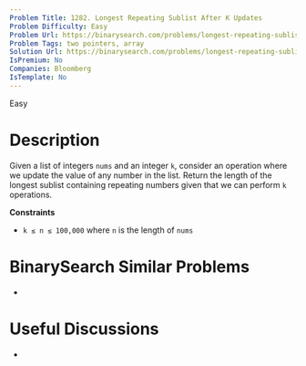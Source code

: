 ```yaml
---
Problem Title: 1282. Longest Repeating Sublist After K Updates
Problem Difficulty: Easy
Problem Url: https://binarysearch.com/problems/longest-repeating-sublist-after-k-updates/
Problem Tags: two pointers, array
Solution Url: https://binarysearch.com/problems/longest-repeating-sublist-after-k-updates/solutions/
IsPremium: No
Companies: Bloomberg
IsTemplate: No
---
```


<span style="color: ;">Easy</span>

# Description

Given a list of integers `nums` and an integer `k`, consider an operation where we update the value of any number in the list. Return the length of the longest sublist containing repeating numbers given that we can perform `k` operations.

**Constraints**
- `k ≤ n ≤ 100,000` where `n` is the length of `nums`

# BinarySearch Similar Problems

- []()

# Useful Discussions

- []()
